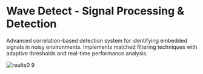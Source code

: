 # Wave Detect - Signal Processing & Detection 

Advanced correlation-based detection system for identifying embedded signals in noisy environments. Implements matched filtering techniques with adaptive thresholds and real-time performance analysis.


![reults0 9](https://github.com/user-attachments/assets/8ad1a13a-0d3e-468c-b2f5-b4b30225e7a0)
